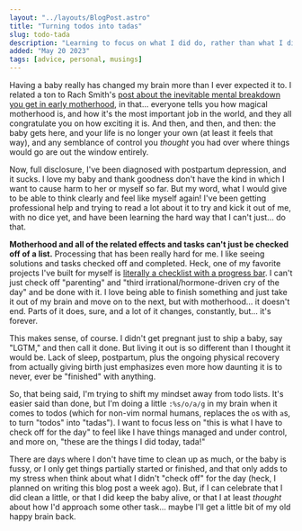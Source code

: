 ```yaml
---
layout: "../layouts/BlogPost.astro"
title: "Turning todos into tadas"
slug: todo-tada
description: "Learning to focus on what I did do, rather than what I didn't."
added: "May 20 2023"
tags: [advice, personal, musings]
---
```


Having a baby really has changed my brain more than I ever expected it to. I related a ton to Rach Smith's [post about the inevitable mental breakdown you get in early motherhood](https://rachsmith.com/the-inevitable-menty-b/), in that... everyone tells you how magical motherhood is, and how it's the most important job in the world, and they all congratulate you on how exciting it is. And then, and then, and then: the baby gets here, and your life is no longer your own (at least it feels that way), and any semblance of control you _thought_ you had over where things would go are out the window entirely.

Now, full disclosure, I've been diagnosed with postpartum depression, and it sucks. I love my baby and thank goodness don't have the kind in which I want to cause harm to her or myself so far. But my word, what I would give to be able to think clearly and feel like myself again! I've been getting professional help and trying to read a lot about it to try and kick it out of me, with no dice yet, and have been learning the hard way that I can't just... do that.

**Motherhood and all of the related effects and tasks can't just be checked off of a list.** Processing that has been really hard for me. I like seeing solutions and tasks checked off and completed. Heck, one of my favorite projects I've built for myself is [literally a checklist with a progress bar](https://github.com/cassidoo/todometer). I can't just check off "parenting" and "third irrational/hormone-driven cry of the day" and be done with it. I love being able to finish something and just take it out of my brain and move on to the next, but with motherhood... it doesn't end. Parts of it does, sure, and a lot of it changes, constantly, but... it's forever.

This makes sense, of course. I didn't get pregnant just to ship a baby, say "LGTM," and then call it done. But living it out is so different than I thought it would be. Lack of sleep, postpartum, plus the ongoing physical recovery from actually giving birth just emphasizes even more how daunting it is to never, ever be "finished" with anything.

So, that being said, I'm trying to shift my mindset away from todo lists. It's easier said than done, but I'm doing a little `:%s/o/a/g` in my brain when it comes to todos (which for non-vim normal humans, replaces the `o`s with `a`s, to turn "todos" into "tadas"). I want to focus less on "this is what I have to check off for the day" to feel like I have things managed and under control, and more on, "these are the things I did today, tada!"

There are days where I don't have time to clean up as much, or the baby is fussy, or I only get things partially started or finished, and that only adds to my stress when think about what I didn't "check off" for the day (heck, I planned on writing this blog post a week ago). But, if I can celebrate that I did clean a little, or that I did keep the baby alive, or that I at least _thought_ about how I'd approach some other task... maybe I'll get a little bit of my old happy brain back.
